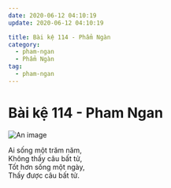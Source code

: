 ```yaml
---
date: 2020-06-12 04:10:19
update: 2020-06-12 04:10:19

title: Bài kệ 114 - Phẩm Ngàn
category:
  - pham-ngan
  - Phẩm Ngàn
tag:
  - pham-ngan
---
```


# Bài kệ 114 - Pham Ngan

![An image](/img/pham-ngan/pham-ngan-114.jpg)

Ai sống một trăm năm,<br>Không thấy câu bất tử,<br>Tốt hơn sống một ngày,<br>Thấy được câu bất tử.<br>
